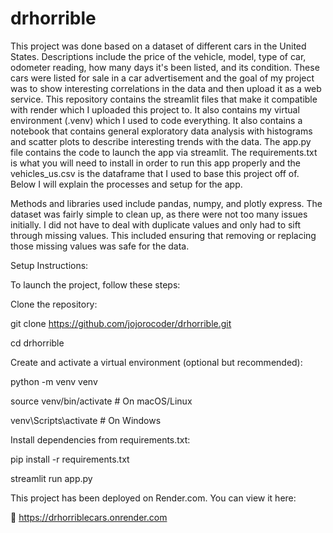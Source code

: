 # drhorrible

This project was done based on a dataset of different cars in the United States. Descriptions include the price of the vehicle, model, type of car, odometer reading, how many days it's been listed, and its condition. These cars were listed for sale in a car advertisement and the goal of my project was to show interesting correlations in the data and then upload it as a web service. This repository contains the streamlit files that make it compatible with render which I uploaded this project to. It also contains my virtual environment (.venv) which I used to code everything. It also contains a notebook that contains general exploratory data analysis with histograms and scatter plots to describe interesting trends with the data. The app.py file contains the code to launch the app via streamlit. The requirements.txt is what you will need to install in order to run this app properly and the vehicles_us.csv is the dataframe that I used to base this project off of. Below I will explain the processes and setup for the app.

Methods and libraries used include pandas, numpy, and plotly express. The dataset was fairly simple to clean up, as there were not too many issues initially. I did not have to deal with duplicate values and only had to sift through missing values. This included ensuring that removing or replacing those missing values was safe for the data.

Setup Instructions:

To launch the project, follow these steps:

Clone the repository:

git clone https://github.com/jojorocoder/drhorrible.git

cd drhorrible

Create and activate a virtual environment (optional but recommended):


python -m venv venv

source venv/bin/activate   # On macOS/Linux

venv\Scripts\activate      # On Windows

Install dependencies from requirements.txt:


pip install -r requirements.txt

streamlit run app.py  


This project has been deployed on Render.com. You can view it here:

🔗 https://drhorriblecars.onrender.com




